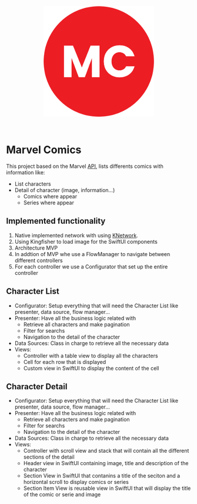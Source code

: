<br>
<p align="center">
<img src="readme-resources/icon.png" class="center" alt="drawing" width="300"/>
</p>
<br>

# Marvel Comics

This project based on the Marvel [API](https://developer.marvel.com/docs), lists differents comics with information like:

- List characters
- Detail of character (image, information...)
    - Comics where appear
    - Series where appear

## Implemented functionality

1. Native implemented network with using [KNetwork](https://github.com/kevincosta29/swift-package-network).
2. Using Kingfisher to load image for the SwiftUI components
3. Architecture MVP
4. In addtion of MVP whe use a FlowManager to navigate between different controllers
5. For each controller we use a Configurator that set up the entire controller

## Character List
- Configurator: Setup everything that will need the Character List like presenter, data source, flow manager...
- Presenter: Have all the business logic related with
    - Retrieve all characters and make pagination
    - Filter for searchs
    - Navigation to the detail of the character
- Data Sources: Class in charge to retrieve all the necessary data
- Views: 
    - Controller with a table view to display all the characters
    - Cell for each row that is displayed
    - Custom view in SwiftUI to display the content of the cell

## Character Detail
- Configurator: Setup everything that will need the Character List like presenter, data source, flow manager...
- Presenter: Have all the business logic related with
    - Retrieve all characters and make pagination
    - Filter for searchs
    - Navigation to the detail of the character
- Data Sources: Class in charge to retrieve all the necessary data
- Views: 
    - Controller with scroll view and stack that will contain all the different sections of the detail
    - Header view in SwiftUI containing image, title and description of the character
    - Section View in SwiftUI that contanins a title of the seciton and a horizontal scroll to display comics or series
    - Section Item View is reusable view in SwiftUI that will display the title of the comic or serie and image